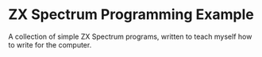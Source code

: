 # ZX Spectrum Programming Example

A collection of simple ZX Spectrum programs, written to teach myself how to write for the computer.
